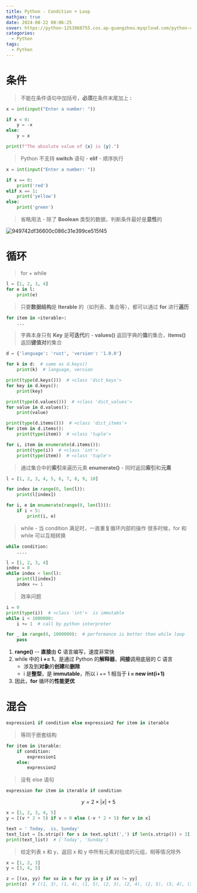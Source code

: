 ```yaml
---
title: Python - Condition + Loop
mathjax: true
date: 2024-08-22 00:06:25
cover: https://python-1253868755.cos.ap-guangzhou.myqcloud.com/python-condition-loop.png
categories:
  - Python
tags:
  - Python
---
```


# 条件

> 不能在条件语句中加括号，**必须**在条件末尾加上 **:**

```python
x = int(input("Enter a number: "))

if x < 0:
    y = -x
else:
    y = x

print(f"The absolute value of {x} is {y}.")
```

<!-- more -->

> Python 不支持 **switch** 语句 - **elif** - 顺序执行

```python
x = int(input("Enter a number: "))

if x == 0:
    print('red')
elif x == 1:
    print('yellow')
else:
    print('green')
```

> 省略用法 - 除了 **Boolean** 类型的数据，判断条件最好是**显性**的

![949742df36600c086c31e399ce515f45](https://python-1253868755.cos.ap-guangzhou.myqcloud.com/949742df36600c086c31e399ce515f45.webp)

# 循环

> for + while

```python
l = [1, 2, 3, 4]
for e in l:
    print(e)
```

> 只要**数据结构**是 **Iterable** 的（如列表、集合等），都可以通过 **for** 进行**遍历**

```python
for item in <iterable>:
    ...
```

> 字典本身只有 **Key** 是**可迭代**的 - **values()** 返回字典的**值**的集合，**items()** 返回**键值对**的集合

```python
d = {'language': 'rust', 'version': '1.0.0'}

for k in d:  # same as d.keys()
    print(k)  # language, version

print(type(d.keys()))  # <class 'dict_keys'>
for key in d.keys():
    print(key)

print(type(d.values()))  # <class 'dict_values'>
for value in d.values():
    print(value)

print(type(d.items()))  # <class 'dict_items'>
for item in d.items():
    print(type(item))  # <class 'tuple'>

for i, item in enumerate(d.items()):
    print(type(i))  # <class 'int'>
    print(type(item))  # <class 'tuple'>
```

> 通过集合中的**索引**来遍历元素
> **enumerate()** - 同时返回**索引**和**元素**

```python
l = [1, 2, 3, 4, 5, 6, 7, 8, 9, 10]

for index in range(0, len(l)):
    print(l[index])

for i, e in enumerate(range(0, len(l))):
    if i < 5:
        print(i, e)
```

> while - 当 condition 满足时，一直重复循环内部的操作
> 很多时候，for 和 while 可以互相转换

```python
while condition:
    ....
```

```python
l = [1, 2, 3, 4]
index = 0
while index < len(l):
    print(l[index])
    index += 1
```

> 效率问题

```python
i = 0
print(type(i))  # <class 'int'>  is immutable
while i < 1000000:
    i += 1  # call by python interpreter

for _ in range(0, 1000000):  # performance is better than while loop
    pass
```

1. **range()** -- **直接**由 **C** 语言编写，速度非常快
2. while 中的 **i += 1**，是通过 Python 的**解释器**，**间接**调用底层的 C 语言
   - 涉及到**对象**的**创建**和**删除**
   - i 是**整型**，是 **immutable**，所以 i += 1 相当于 **i =  new int(i+1)**
3. 因此，**for** 循环的**性能更优**

# 混合

```python
expression1 if condition else expression2 for item in iterable
```

> 等同于嵌套结构

```python
for item in iterable:
    if condition:
        expression1
    else:
        expression2
```

> 没有 else 语句

```python
expression for item in iterable if condition
```

$$
y=2\times|x| + 5
$$

```python
x = [1, 2, 3, 4, 5]
y = [(v * 2 + 5) if v > 0 else (-v * 2 + 5) for v in x]
```

```python
text = ' Today,  is, Sunday'
text_list = [s.strip() for s in text.split(',') if len(s.strip()) > 3]
print(text_list)  # ['Today', 'Sunday']
```

> 给定列表 x 和 y，返回 x 和 y 中所有元素对组成的元组，相等情况除外

```python
x = [1, 2, 3]
y = [3, 4, 5]

z = [(xx, yy) for xx in x for yy in y if xx != yy]
print(z)  # [(1, 3), (1, 4), (1, 5), (2, 3), (2, 4), (2, 5), (3, 4), (3, 5)]
```

